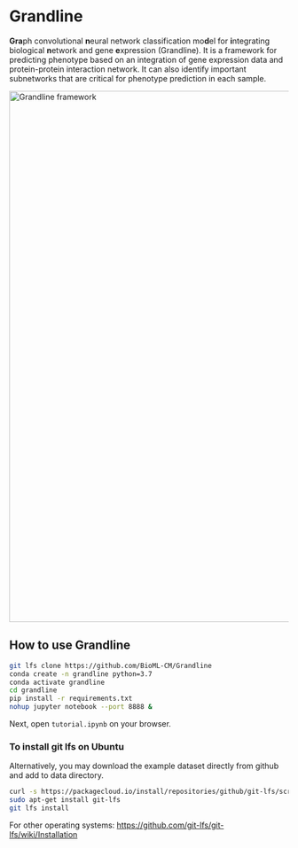 # Grandline
**Gra**ph convolutional **n**eural network classification mo**d**el for **i**ntegrating biological **n**etwork and gene **e**xpression (Grandline). It is a framework for predicting phenotype based on an integration of gene expression data and protein-protein interaction network. It can also identify important subnetworks that are critical for phenotype prediction in each sample.

<img width="959" alt="Grandline framework" src="https://user-images.githubusercontent.com/76929527/103628608-d9dd7480-4f71-11eb-9978-2606747865c8.png">

## How to use Grandline
```bash
git lfs clone https://github.com/BioML-CM/Grandline
conda create -n grandline python=3.7
conda activate grandline
cd grandline
pip install -r requirements.txt
nohup jupyter notebook --port 8888 &
```
Next, open `tutorial.ipynb` on your browser.

### To install git lfs on Ubuntu
Alternatively, you may download the example dataset directly from github and add to data directory.
```bash
curl -s https://packagecloud.io/install/repositories/github/git-lfs/script.deb.sh | sudo bash
sudo apt-get install git-lfs
git lfs install
```
For other operating systems: https://github.com/git-lfs/git-lfs/wiki/Installation

